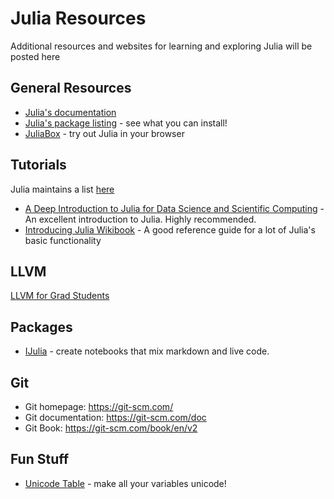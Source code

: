 # Julia Resources

Additional resources and websites for learning and exploring Julia will be posted here

## General Resources
* [Julia's documentation](https://docs.julialang.org/en/stable/)
* [Julia's package listing](https://pkg.julialang.org/) - see what you can install!
* [JuliaBox](https://juliabox.org) - try out Julia in your browser


## Tutorials
Julia maintains a list [here](https://julialang.org/learning/)

* [A Deep Introduction to Julia for Data Science and Scientific Computing](ucidatascienceinitiative.github.io/IntroToJulia/) - An excellent introduction to Julia. Highly recommended.
* [Introducing Julia Wikibook](https://en.wikibooks.org/wiki/Introducing_Julia) - A good reference guide for a lot of Julia's basic functionality

## LLVM

[LLVM for Grad Students](http://www.cs.cornell.edu/~asampson/blog/llvm.html)

## Packages

* [IJulia](https://github.com/JuliaLang/IJulia.jl) - create notebooks that mix markdown and live code.

## Git
* Git homepage: https://git-scm.com/
* Git documentation: https://git-scm.com/doc
* Git Book: https://git-scm.com/book/en/v2


## Fun Stuff

* [Unicode Table](https://docs.julialang.org/en/stable/manual/unicode-input) - make all your variables unicode!
